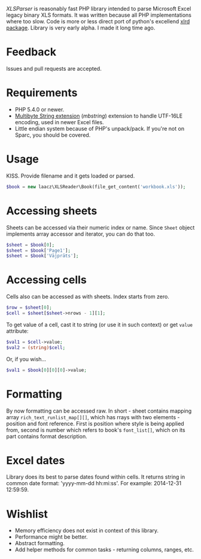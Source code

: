 *XLSParser* is reasonably fast PHP library intended to parse Microsoft Excel legacy binary XLS formats. It was written 
because all PHP implementations where too slow. Code is more or less direct port of python's excellend 
[xlrd package](https://pypi.python.org/pypi/xlrd). Library is very early alpha. I made it long time ago.  

# Feedback

Issues and pull requests are accepted.

# Requirements

* PHP 5.4.0 or newer.
* [Multibyte String extension](http://php.net/mbstring) (*mbstring*) extension to handle UTF-16LE encoding, used in 
newer Excel files.
* Little endian system because of PHP's unpack/pack. If you're not on Sparc, you should be covered.

# Usage

KISS. Provide filename and it gets loaded or parsed.

```php
$book = new laacz\XLSReader\Book(file_get_content('workbook.xls'));
```

# Accessing sheets

Sheets can be accessed via their numeric index or name. Since `Sheet` object implements array accessor and iterator, you 
can do that too.

```php
$sheet = $book[0];
$sheet = $book['Page1'];
$sheet = $book['Vājprāts'];
```

# Accessing cells

Cells also can be accessed as with sheets. Index starts from zero.

```php
$row = $sheet[0];
$cell = $sheet[$sheet->nrows - 1][1];
```

To get value of a cell, cast it to string (or use it in such context) or get `value` attribute:

```php
$val1 = $cell->value;
$val2 = (string)$cell;
```

Or, if you wish...

```php
$val1 = $book[0][0][0]->value;
```

# Formatting

By now formatting can be accessed raw. In short - sheet contains mapping array `rich_text_runlist_map[][]`, which has 
rrays with two elements - position and font reference. First is position where style is being applied from, second is 
number which refers to book's `font_list[]`, which on its part contains format description.

# Excel dates

Library does its best to parse dates found within cells. It returns string in common date format: 'yyyy-mm-dd hh:mi:ss'. 
For example: 2014-12-31 12:59:59.

# Wishlist

* Memory efficiency does not exist in context of this library.
* Performance might be better.
* Abstract formatting.
* Add helper methods for common tasks - returning columns, ranges, etc.
 